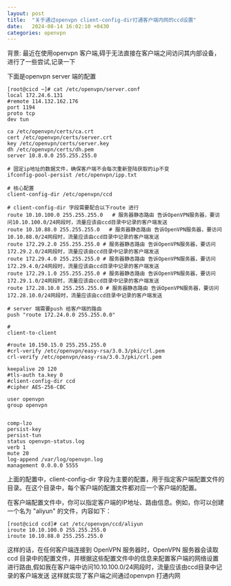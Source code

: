 ```yaml
---
layout: post
title:  "关于通过openvpn client-config-dir打通客户端内网的ccd设置"
date:   2024-08-14 16:02:10 +0430
categories: openvpn
---
```

背景:
最近在使用openvpn 客户端,碍于无法直接在客户端之间访问其内部设备，进行了一些尝试,记录一下

下面是openvpn server 端的配置
```
[root@cicd ~]# cat /etc/openvpn/server.conf
local 172.24.6.131
#remote 114.132.162.176
port 1194
proto tcp
dev tun

ca /etc/openvpn/certs/ca.crt
cert /etc/openvpn/certs/server.crt
key /etc/openvpn/certs/server.key
dh /etc/openvpn/certs/dh.pem
server 10.8.0.0 255.255.255.0

# 固定ip地址的数据文件，确保客户端不会每次重新登陆获取的ip不变
ifconfig-pool-persist /etc/openvpn/ipp.txt

# 核心配置
client-config-dir /etc/openvpn/ccd

# client-config-dir 字段需要配合以下route 进行
route 10.10.100.0 255.255.255.0   # 服务器静态路由 告诉OpenVPN服务器，要访问10.10.100.0/24网段时，流量应该由ccd目录中记录的客户端发送
route 10.10.88.0 255.255.255.0   # 服务器静态路由 告诉OpenVPN服务器，要访问10.10.88.0/24网段时，流量应该由ccd目录中记录的客户端发送
route 172.29.2.0 255.255.255.0 # 服务器静态路由 告诉OpenVPN服务器，要访问172.29.2.0/24网段时，流量应该由ccd目录中记录的客户端发送
route 172.29.4.0 255.255.255.0 # 服务器静态路由 告诉OpenVPN服务器，要访问172.29.4.0/24网段时，流量应该由ccd目录中记录的客户端发送
route 172.29.1.0 255.255.255.0 # 服务器静态路由 告诉OpenVPN服务器，要访问172.29.1.0/24网段时，流量应该由ccd目录中记录的客户端发送
route 172.28.10.0 255.255.255.0 # 服务器静态路由 告诉OpenVPN服务器，要访问172.28.10.0/24网段时，流量应该由ccd目录中记录的客户端发送

# server 端需要push 给客户端的路由
push "route 172.24.0.0 255.255.0.0" 

#
client-to-client

#route 10.150.15.0 255.255.255.0
#crl-verify /etc/openvpn/easy-rsa/3.0.3/pki/crl.pem
crl-verify /etc/openvpn/easy-rsa/3.0.3/pki/crl.pem

keepalive 20 120
#tls-auth ta.key 0
#client-config-dir ccd
#cipher AES-256-CBC

user openvpn
group openvpn


comp-lzo
persist-key
persist-tun
status openvpn-status.log
verb 1
mute 20
log-append /var/log/openvpn.log
management 0.0.0.0 5555
```
上面的配置中，client-config-dir 字段为主要的配置，用于指定客户端配置文件的目录。在这个目录中，每个客户端的配置文件都对应一个客户端的配置。

在客户端配置文件中，你可以指定客户端的IP地址、路由信息。例如，你可以创建一个名为 "aliyun" 的文件，内容如下：
```
[root@cicd ccd]# cat /etc/openvpn/ccd/aliyun 
iroute 10.10.100.0 255.255.255.0
iroute 10.10.88.0 255.255.255.0

```

这样的话，在任何客户端连接到 OpenVPN 服务器时，OpenVPN 服务器会读取 ccd 目录中的配置文件，并根据这些配置文件中的信息来配置客户端的网络设置进行路由,假如我在客户端中访问10.10.100.0/24网段时，流量应该由ccd目录中记录的客户端发送
这样就实现了客户端之间通过openvpn 打通内网


